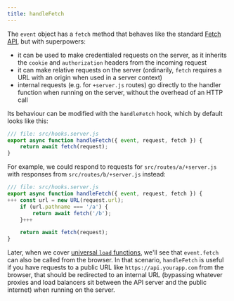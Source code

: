 ```yaml
---
title: handleFetch
---
```


The `event` object has a `fetch` method that behaves like the standard [Fetch API](https://developer.mozilla.org/en-US/docs/Web/API/Fetch_API), but with superpowers:

- it can be used to make credentialed requests on the server, as it inherits the `cookie` and `authorization` headers from the incoming request
- it can make relative requests on the server (ordinarily, `fetch` requires a URL with an origin when used in a server context)
- internal requests (e.g. for `+server.js` routes) go directly to the handler function when running on the server, without the overhead of an HTTP call

Its behaviour can be modified with the `handleFetch` hook, which by default looks like this:

```js
/// file: src/hooks.server.js
export async function handleFetch({ event, request, fetch }) {
	return await fetch(request);
}
```

For example, we could respond to requests for `src/routes/a/+server.js` with responses from `src/routes/b/+server.js` instead:

```js
/// file: src/hooks.server.js
export async function handleFetch({ event, request, fetch }) {
+++	const url = new URL(request.url);
	if (url.pathname === '/a') {
		return await fetch('/b');
	}+++

	return await fetch(request);
}
```

Later, when we cover [universal `load` functions](universal-load-functions), we'll see that `event.fetch` can also be called from the browser. In that scenario, `handleFetch` is useful if you have requests to a public URL like `https://api.yourapp.com` from the browser, that should be redirected to an internal URL (bypassing whatever proxies and load balancers sit between the API server and the public internet) when running on the server.